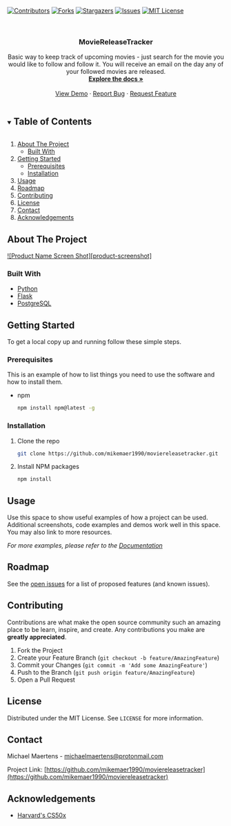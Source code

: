 [![Contributors][contributors-shield]][contributors-url]
[![Forks][forks-shield]][forks-url]
[![Stargazers][stars-shield]][stars-url]
[![Issues][issues-shield]][issues-url]
[![MIT License][license-shield]][license-url]

<!-- PROJECT LOGO -->
<br />
<p align="center">
  <h3 align="center">MovieReleaseTracker</h3>

  <p align="center">
    Basic way to keep track of upcoming movies - just search for the movie you would like to follow and follow it. You will receive an email on the day any of your followed movies are released.
    <br />
    <a href="https://github.com/mikemaer1990/moviereleasetracker"><strong>Explore the docs »</strong></a>
    <br />
    <br />
    <a href="https://github.com/mikemaer1990/moviereleasetracker">View Demo</a>
    ·
    <a href="https://github.com/mikemaer1990/moviereleasetracker/issues">Report Bug</a>
    ·
    <a href="https://github.com/mikemaer1990/moviereleasetracker/issues">Request Feature</a>
  </p>
</p>

<!-- TABLE OF CONTENTS -->
<details open="open">
  <summary><h2 style="display: inline-block">Table of Contents</h2></summary>
  <ol>
    <li>
      <a href="#about-the-project">About The Project</a>
      <ul>
        <li><a href="#built-with">Built With</a></li>
      </ul>
    </li>
    <li>
      <a href="#getting-started">Getting Started</a>
      <ul>
        <li><a href="#prerequisites">Prerequisites</a></li>
        <li><a href="#installation">Installation</a></li>
      </ul>
    </li>
    <li><a href="#usage">Usage</a></li>
    <li><a href="#roadmap">Roadmap</a></li>
    <li><a href="#contributing">Contributing</a></li>
    <li><a href="#license">License</a></li>
    <li><a href="#contact">Contact</a></li>
    <li><a href="#acknowledgements">Acknowledgements</a></li>
  </ol>
</details>

<!-- ABOUT THE PROJECT -->

## About The Project

[![Product Name Screen Shot][product-screenshot]](https://example.com)

### Built With

- [Python](https://www.python.org/)
- [Flask](https://flask.palletsprojects.com/en/1.1.x/)
- [PostgreSQL](https://www.postgresql.org/)

<!-- GETTING STARTED -->

## Getting Started

To get a local copy up and running follow these simple steps.

### Prerequisites

This is an example of how to list things you need to use the software and how to install them.

- npm
  ```sh
  npm install npm@latest -g
  ```

### Installation

1. Clone the repo
   ```sh
   git clone https://github.com/mikemaer1990/moviereleasetracker.git
   ```
2. Install NPM packages
   ```sh
   npm install
   ```

<!-- USAGE EXAMPLES -->

## Usage

Use this space to show useful examples of how a project can be used. Additional screenshots, code examples and demos work well in this space. You may also link to more resources.

_For more examples, please refer to the [Documentation](https://example.com)_

<!-- ROADMAP -->

## Roadmap

See the [open issues](https://github.com/mikemaer1990/moviereleasetracker/issues) for a list of proposed features (and known issues).

<!-- CONTRIBUTING -->

## Contributing

Contributions are what make the open source community such an amazing place to be learn, inspire, and create. Any contributions you make are **greatly appreciated**.

1. Fork the Project
2. Create your Feature Branch (`git checkout -b feature/AmazingFeature`)
3. Commit your Changes (`git commit -m 'Add some AmazingFeature'`)
4. Push to the Branch (`git push origin feature/AmazingFeature`)
5. Open a Pull Request

<!-- LICENSE -->

## License

Distributed under the MIT License. See `LICENSE` for more information.

<!-- CONTACT -->

## Contact

Michael Maertens - [michaelmaertens@protonmail.com](mailto:michaelmaertens@protonmail.com)

Project Link: [https://github.com/mikemaer1990/moviereleasetracker](https://github.com/mikemaer1990/moviereleasetracker)

<!-- ACKNOWLEDGEMENTS -->

## Acknowledgements

- [Harvard's CS50x](https://cs50.harvard.edu/x/2021/)

<!-- MARKDOWN LINKS & IMAGES -->
<!-- https://www.markdownguide.org/basic-syntax/#reference-style-links -->

[contributors-shield]: https://img.shields.io/github/contributors/mikemaer1990/moviereleasetracker.svg?style=for-the-badge
[contributors-url]: https://github.com/mikemaer1990/moviereleasetracker/graphs/contributors
[forks-shield]: https://img.shields.io/github/forks/mikemaer1990/moviereleasetracker.svg?style=for-the-badge
[forks-url]: https://github.com/mikemaer1990/moviereleasetracker/network/members
[stars-shield]: https://img.shields.io/github/stars/mikemaer1990/moviereleasetracker.svg?style=for-the-badge
[stars-url]: https://github.com/mikemaer1990/moviereleasetracker/stargazers
[issues-shield]: https://img.shields.io/github/issues/mikemaer1990/moviereleasetracker.svg?style=for-the-badge
[issues-url]: https://github.com/mikemaer1990/moviereleasetracker/issues
[license-shield]: https://img.shields.io/github/license/mikemaer1990/moviereleasetracker.svg?style=for-the-badge
[license-url]: https://github.com/mikemaer1990/moviereleasetracker/blob/master/LICENSE.txt
